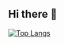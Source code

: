 ## Hi there 👋
[![Top Langs](https://github-readme-stats.vercel.app/api/top-langs/?username=MikeMac15&layout=donut)](https://github.com/anuraghazra/github-readme-stats)
<!--
**MikeMac15/MikeMac15** is a ✨ _special_ ✨ repository because its `README.md` (this file) appears on your GitHub profile.

Here are some ideas to get you started:

- 🔭 I’m currently working on ...
- 🌱 I’m currently learning ...
- 👯 I’m looking to collaborate on ...
- 🤔 I’m looking for help with ...
- 💬 Ask me about ...
- 📫 How to reach me: ...
- 😄 Pronouns: ...
- ⚡ Fun fact: ...
-->
